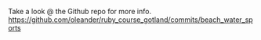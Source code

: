 Take a look @ the Github repo for more info.
https://github.com/oleander/ruby_course_gotland/commits/beach_water_sports